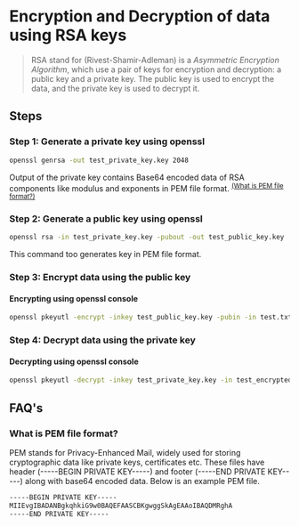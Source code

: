 # Encryption and Decryption of data using RSA keys

> RSA stand for (Rivest-Shamir-Adleman) is a *Asymmetric Encryption Algorithm*, which use a pair of keys for encryption and decryption: a public key and a private key. The public key is used to encrypt the data, and the private key is used to decrypt it.

## Steps

### Step 1: Generate a private key using openssl

```bash
openssl genrsa -out test_private_key.key 2048
```

Output of the private key contains Base64 encoded data of RSA components like modulus and exponents in PEM file format. <sup>[(What is PEM file format?)](../../FAQ.md#what-is-pem-file-format)</sup>

### Step 2: Generate a public key using openssl

```bash
openssl rsa -in test_private_key.key -pubout -out test_public_key.key
```

This command too generates key in PEM file format.

### Step 3: Encrypt data using the public key

#### Encrypting using openssl console

```bash
openssl pkeyutl -encrypt -inkey test_public_key.key -pubin -in test.txt -out test_encrypted_message.bin
```

### Step 4: Decrypt data using the private key

#### Decrypting using openssl console

```bash
openssl pkeyutl -decrypt -inkey test_private_key.key -in test_encrypted_message.bin -out test_decrypted_message.txt
```

## FAQ's

### What is PEM file format?
<a id="what-is-pem-file-format"></a>
PEM stands for Privacy-Enhanced Mail, widely used for storing cryptographic data like private keys, certificates etc. These files have header (-----BEGIN PRIVATE KEY-----) and footer (-----END PRIVATE KEY-----) along with base64 encoded data. Below is an example PEM file.

```bash
-----BEGIN PRIVATE KEY-----
MIIEvgIBADANBgkqhkiG9w0BAQEFAASCBKgwggSkAgEAAoIBAQDMRghA
-----END PRIVATE KEY-----
```